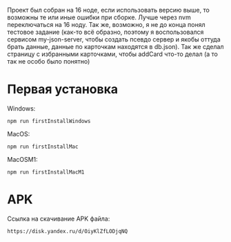 Проект был собран на 16 ноде, если использовать версию выше, то возможны те или иные ошибки при сборке. Лучше через nvm переключаться на 16 ноду.
Так же, возможно, я не до конца понял тестовое задание 
(как-то всё образно, поэтому я воспользовался сервисом my-json-server, 
чтобы создать псевдо сервер и якобы оттуда брать данные, данные по карточкам находятся в db.json).
Так же сделал страницу с избранными карточками, чтобы addCard что-то делал (а то так не особо было понятно)

# Первая установка
Windows: 
```
npm run firstInstallWindows
```
MacOS:
```
npm run firstInstallMac
```
MacOSM1:
```
npm run firstInstallMacM1
```

# APK
Ссылка на скачивание APK файла:

```
https://disk.yandex.ru/d/OiyKlZfLODjqNQ
```
